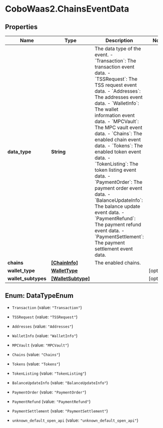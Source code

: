 # CoboWaas2.ChainsEventData

## Properties

Name | Type | Description | Notes
------------ | ------------- | ------------- | -------------
**data_type** | **String** |  The data type of the event. - &#x60;Transaction&#x60;: The transaction event data. - &#x60;TSSRequest&#x60;: The TSS request event data. - &#x60;Addresses&#x60;: The addresses event data. - &#x60;WalletInfo&#x60;: The wallet information event data. - &#x60;MPCVault&#x60;: The MPC vault event data. - &#x60;Chains&#x60;: The enabled chain event data. - &#x60;Tokens&#x60;: The enabled token event data. - &#x60;TokenListing&#x60;: The token listing event data.        - &#x60;PaymentOrder&#x60;: The payment order event data. - &#x60;BalanceUpdateInfo&#x60;: The balance update event data. - &#x60;PaymentRefund&#x60;: The payment refund event data. - &#x60;PaymentSettlement&#x60;: The payment settlement event data. | 
**chains** | [**[ChainInfo]**](ChainInfo.md) | The enabled chains. | 
**wallet_type** | [**WalletType**](WalletType.md) |  | [optional] 
**wallet_subtypes** | [**[WalletSubtype]**](WalletSubtype.md) |  | [optional] 



## Enum: DataTypeEnum


* `Transaction` (value: `"Transaction"`)

* `TSSRequest` (value: `"TSSRequest"`)

* `Addresses` (value: `"Addresses"`)

* `WalletInfo` (value: `"WalletInfo"`)

* `MPCVault` (value: `"MPCVault"`)

* `Chains` (value: `"Chains"`)

* `Tokens` (value: `"Tokens"`)

* `TokenListing` (value: `"TokenListing"`)

* `BalanceUpdateInfo` (value: `"BalanceUpdateInfo"`)

* `PaymentOrder` (value: `"PaymentOrder"`)

* `PaymentRefund` (value: `"PaymentRefund"`)

* `PaymentSettlement` (value: `"PaymentSettlement"`)

* `unknown_default_open_api` (value: `"unknown_default_open_api"`)




